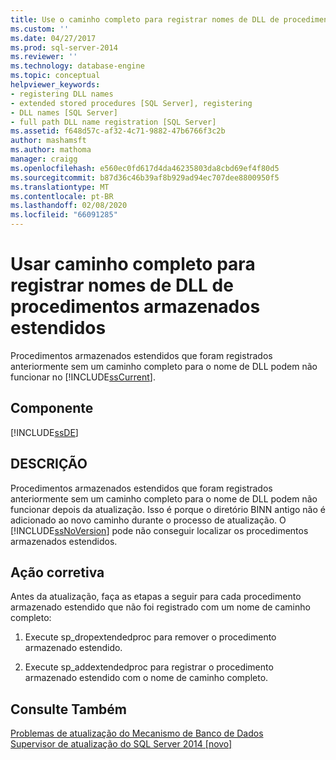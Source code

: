 ```yaml
---
title: Use o caminho completo para registrar nomes de DLL de procedimento armazenado estendido | Microsoft Docs
ms.custom: ''
ms.date: 04/27/2017
ms.prod: sql-server-2014
ms.reviewer: ''
ms.technology: database-engine
ms.topic: conceptual
helpviewer_keywords:
- registering DLL names
- extended stored procedures [SQL Server], registering
- DLL names [SQL Server]
- full path DLL name registration [SQL Server]
ms.assetid: f648d57c-af32-4c71-9882-47b6766f3c2b
author: mashamsft
ms.author: mathoma
manager: craigg
ms.openlocfilehash: e560ec0fd617d4da46235803da8cbd69ef4f80d5
ms.sourcegitcommit: b87d36c46b39af8b929ad94ec707dee8800950f5
ms.translationtype: MT
ms.contentlocale: pt-BR
ms.lasthandoff: 02/08/2020
ms.locfileid: "66091285"
---
```

# <a name="use-the-full-path-to-register-extended-stored-procedure-dll-names"></a>Usar caminho completo para registrar nomes de DLL de procedimentos armazenados estendidos
  Procedimentos armazenados estendidos que foram registrados anteriormente sem um caminho completo para o nome de DLL podem não funcionar no [!INCLUDE[ssCurrent](../../includes/sscurrent-md.md)].  
  
## <a name="component"></a>Componente  
 [!INCLUDE[ssDE](../../includes/ssde-md.md)]  
  
## <a name="description"></a>DESCRIÇÃO  
 Procedimentos armazenados estendidos que foram registrados anteriormente sem um caminho completo para o nome de DLL podem não funcionar depois da atualização. Isso é porque o diretório BINN antigo não é adicionado ao novo caminho durante o processo de atualização. O [!INCLUDE[ssNoVersion](../../includes/ssnoversion-md.md)] pode não conseguir localizar os procedimentos armazenados estendidos.  
  
## <a name="corrective-action"></a>Ação corretiva  
 Antes da atualização, faça as etapas a seguir para cada procedimento armazenado estendido que não foi registrado com um nome de caminho completo:  
  
1.  Execute sp_dropextendedproc para remover o procedimento armazenado estendido.  
  
2.  Execute sp_addextendedproc para registrar o procedimento armazenado estendido com o nome de caminho completo.  
  
## <a name="see-also"></a>Consulte Também  
 [Problemas de atualização do Mecanismo de Banco de Dados](../../../2014/sql-server/install/database-engine-upgrade-issues.md)   
 [Supervisor de atualização do SQL Server 2014 &#91;novo&#93;](sql-server-2014-upgrade-advisor.md)  
  
  
